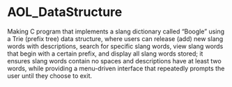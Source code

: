 # AOL_DataStructure

Making C program that implements a slang dictionary called “Boogle” using a Trie (prefix tree) data structure, where users can release (add) new slang words with descriptions, search for specific slang words, view slang words that begin with a certain prefix, and display all slang words stored; it ensures slang words contain no spaces and descriptions have at least two words, while providing a menu-driven interface that repeatedly prompts the user until they choose to exit.
